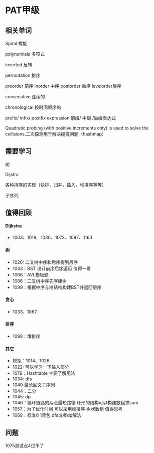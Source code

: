 # PAT甲级

## 相关单词

Spiral 螺旋

polynomials 多项式

inverted  反转

permutation 排序

preorder  前序 inorder 中序 postorder 后序 levelorder层序

consecutive  连续的

chronological 按时间顺序的

prefix/ infix/ postfix  expression 前缀/ 中缀 /后缀表达式

Quadratic probing (with positive increments only) is used to solve the collisions.二次探测用于解决碰撞问题（hashmap）

## 需要学习

树

Dijstra

各种排序的实现（快排，归并，插入，堆排序等等）

子序列

## 值得回顾

#### Dijkstra

* 1003、1018、1030、1072、1087、1163

#### 树

* 1020:  二叉树中序和后序得到层序
* 1043：BST 设计前序后序遍历 值得一看
* 1066：AVL模板题
* 1086：二叉树中序先序建树
* 1099：根据中序与树结构构建BST并返回层序

#### 贪心

* 1033、1067

#### 排序

* 1098：堆排序

#### 其它

* 模拟：1014、1026
* 1022: 可以学习一下输入部分
* 1079：Hashtable 主要了解用法
* 1034: dfs
* 1040  最长回文子序列
* 1044：二分
* 1045: dp
* 1046：循环链路的两点最短路径 环形的结构可以构建数组求sum
* 1057：为了优化时间 可以采用桶排序 树状数组 值得思考
* 1068：标准0 1背包 dfs或者dp解法

## 问题

1075测试点4过不了